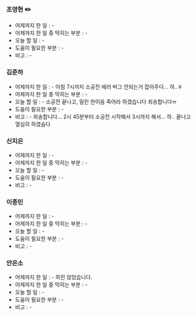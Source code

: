 ### 조영현 ✏️
* 어제까지 한 일 : -
* 어제까지 한 일 중 막히는 부분 : -  
* 오늘 할 일 : -  
* 도움이 필요한 부분 : -  
* 비고 : - 


### 김준하
* 어제까지 한 일 : - 아침 7시까지 소공전 에러 버그 안되는거 잡아주다... 하..ㅎ
* 어제까지 한 일 중 막히는 부분 : -  
* 오늘 할 일 : - 소공전 끝나고, 밀린 한이음 죽어라 하겠습니다 죄송합니다ㅠ
* 도움이 필요한 부분 : -  
* 비고 : - 죄송합니다... 2시 45분부터 소공전 시작해서 3시까지 해서... 하.. 끝나고 열심히 하겠슴다


### 신지은
* 어제까지 한 일 : - 
* 어제까지 한 일 중 막히는 부분 : -  
* 오늘 할 일 : - 
* 도움이 필요한 부분 : -  
* 비고 : - 
  

### 이종민 
* 어제까지 한 일 : -  
* 어제까지 한 일 중 막히는 부분 : -  
* 오늘 할 일 : - 
* 도움이 필요한 부분 : -  
* 비고 : - 


### 안은소
* 어제까지 한 일 : - 하진 않았습니다.
* 어제까지 한 일 중 막히는 부분 : -  
* 오늘 할 일 : - 
* 도움이 필요한 부분 : -  
* 비고 : - 
  
